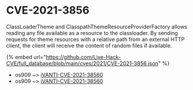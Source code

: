 # CVE-2021-3856

ClassLoaderTheme and ClasspathThemeResourceProviderFactory allows reading any file available as a resource to the classloader. By sending requests for theme resources with a relative path from an external HTTP client, the client will receive the content of random files if available.

{% embed url="https://github.com/Live-Hack-CVE/full_database/blob/main/cves/2021/CVE-2021-3856.json" %}


* os909 ~> [iVANTI-CVE-2021-38560](https://www.alice-snow.ru/2021/database/cve-2021-3856/ivanti-cve-2021-38560-os909)
* os909 ~> [iVANTI-CVE-2021-38560](https://www.alice-snow.ru/2021/database/cve-2021-3856/ivanti-cve-2021-38560-os909)